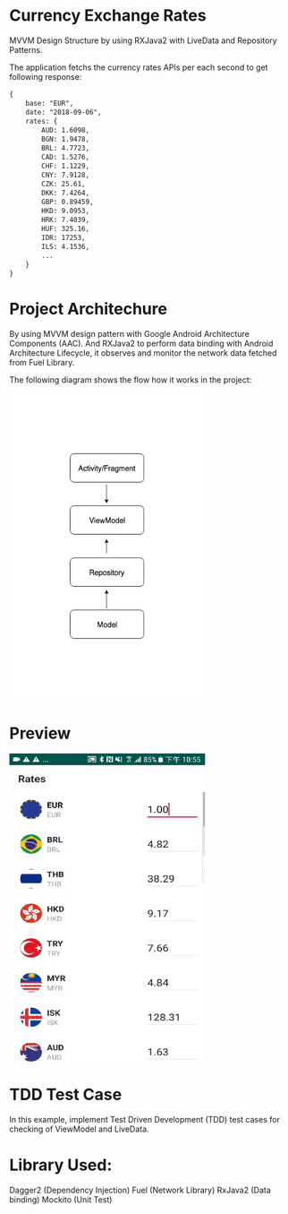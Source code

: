 # Currency Exchange Rates

MVVM Design Structure by using RXJava2 with LiveData and Repository Patterns.

The application fetchs the currency rates APIs per each second to get following response:
```
{
    base: "EUR",
    date: "2018-09-06",
    rates: {
        AUD: 1.6098,
        BGN: 1.9478,
        BRL: 4.7723,
        CAD: 1.5276,
        CHF: 1.1229,
        CNY: 7.9128,
        CZK: 25.61,
        DKK: 7.4264,
        GBP: 0.89459,
        HKD: 9.0953,
        HRK: 7.4039,
        HUF: 325.16,
        IDR: 17253,
        ILS: 4.1536,
        ...
    }
}
```

# Project Architechure
By using MVVM design pattern with Google Android Architecture Components (AAC). And RXJava2 to perform data binding with Android Architecture Lifecycle, it observes and monitor the network data fetched from Fuel Library.

The following diagram shows the flow how it works in the project:

<img src="screenshot/structure.png" width="350" height="550">


# Preview
<img src="screenshot/ezgif-7-cc1a8fbf8587.gif" width="350" height="550">

# TDD Test Case
In this example, implement Test Driven Development (TDD) test cases for checking of ViewModel and LiveData. 


# Library Used:
Dagger2 (Dependency Injection)
Fuel (Network Library)
RxJava2 (Data binding)
Mockito (Unit Test)
